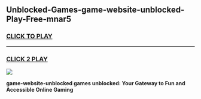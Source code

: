 
## Unblocked-Games-game-website-unblocked-Play-Free-mnar5
<h3>
<a href="https://premium76.site?title=game-website-unblocked&ref=21A">CLICK TO PLAY</a></h3>
<hr>

<h3>
<a href="https://premium76.site?title=game-website-unblocked&ref=21A">CLICK 2 PLAY</a>
  
</h3>

<a href="https://premium76.site?title=game-website-unblocked&ref=21A"><img src="https://clearcache.store/games.png"></a>


**game-website-unblocked games unblocked: Your Gateway to Fun and Accessible Online Gaming**
